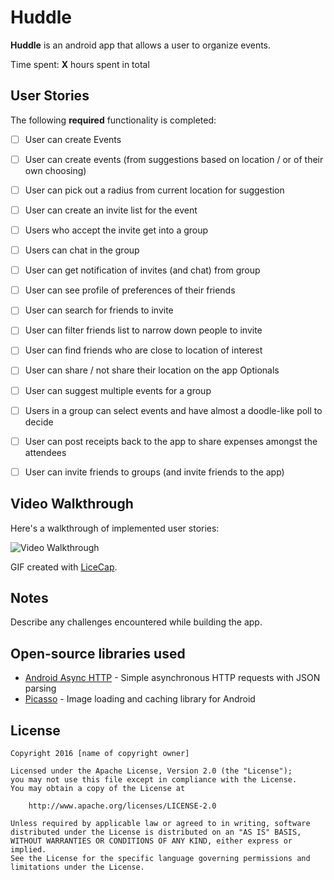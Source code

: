# Huddle
**Huddle** is an android app that allows a user to organize events.

Time spent: **X** hours spent in total

## User Stories

The following **required** functionality is completed:

* [ ] User can create Events
* [ ] User can create events (from suggestions based on location / or of their own choosing)
* [ ] User can pick out a radius from current location for suggestion
* [ ] User can create an invite list for the event
* [ ] Users who accept the invite get into a group
* [ ] Users can chat in the group
* [ ] User can get notification of invites (and chat) from group
* [ ] User can see profile of preferences of their friends
* [ ] User can search for friends to invite
* [ ] User can filter friends list to narrow down people to invite
* [ ] User can find friends who are close to location of interest
* [ ] User can share / not share their location on the app
Optionals
* [ ] User can suggest multiple events for a group
* [ ] Users in a group can select events and have almost a doodle-like poll to decide
* [ ] User can post receipts back to the app to share expenses amongst the attendees
* [ ] User can invite friends to groups (and invite friends to the app)


## Video Walkthrough

Here's a walkthrough of implemented user stories:

<img src='http://i.imgur.com/link/to/your/gif/file.gif' title='Video Walkthrough' width='' alt='Video Walkthrough' />

GIF created with [LiceCap](http://www.cockos.com/licecap/).

## Notes

Describe any challenges encountered while building the app.

## Open-source libraries used

- [Android Async HTTP](https://github.com/loopj/android-async-http) - Simple asynchronous HTTP requests with JSON parsing
- [Picasso](http://square.github.io/picasso/) - Image loading and caching library for Android

## License

    Copyright 2016 [name of copyright owner]

    Licensed under the Apache License, Version 2.0 (the "License");
    you may not use this file except in compliance with the License.
    You may obtain a copy of the License at

        http://www.apache.org/licenses/LICENSE-2.0

    Unless required by applicable law or agreed to in writing, software
    distributed under the License is distributed on an "AS IS" BASIS,
    WITHOUT WARRANTIES OR CONDITIONS OF ANY KIND, either express or implied.
    See the License for the specific language governing permissions and
    limitations under the License.


